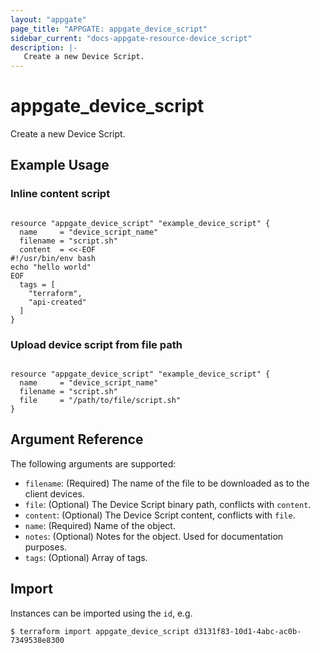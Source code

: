 ```yaml
---
layout: "appgate"
page_title: "APPGATE: appgate_device_script"
sidebar_current: "docs-appgate-resource-device_script"
description: |-
   Create a new Device Script.
---
```


# appgate_device_script

Create a new Device Script.

## Example Usage


### Inline content script
```hcl

resource "appgate_device_script" "example_device_script" {
  name     = "device_script_name"
  filename = "script.sh"
  content  = <<-EOF
#!/usr/bin/env bash
echo "hello world"
EOF
  tags = [
    "terraform",
    "api-created"
  ]
}

```

### Upload device script from file path

```hcl

resource "appgate_device_script" "example_device_script" {
  name     = "device_script_name"
  filename = "script.sh"
  file     = "/path/to/file/script.sh"
}

```

## Argument Reference

The following arguments are supported:


* `filename`: (Required) The name of the file to be downloaded as to the client devices.
* `file`: (Optional) The Device Script binary path, conflicts with `content`.
* `content`: (Optional) The Device Script content, conflicts with `file`.
* `name`: (Required) Name of the object.
* `notes`: (Optional) Notes for the object. Used for documentation purposes.
* `tags`: (Optional) Array of tags.





## Import

Instances can be imported using the `id`, e.g.

```
$ terraform import appgate_device_script d3131f83-10d1-4abc-ac0b-7349538e8300
```
